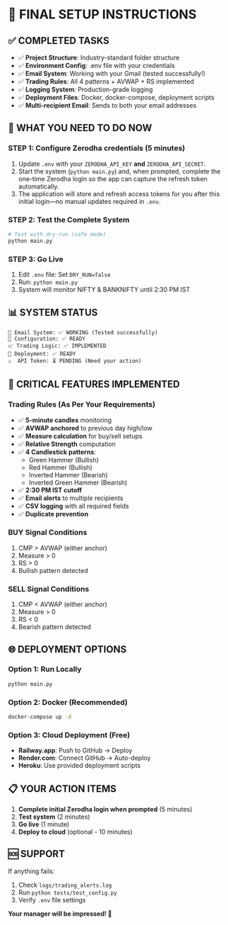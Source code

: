 # 🚀 FINAL SETUP INSTRUCTIONS

## ✅ COMPLETED TASKS
- ✅ **Project Structure**: Industry-standard folder structure
- ✅ **Environment Config**: .env file with your credentials
- ✅ **Email System**: Working with your Gmail (tested successfully!)
- ✅ **Trading Rules**: All 4 patterns + AVWAP + RS implemented
- ✅ **Logging System**: Production-grade logging
- ✅ **Deployment Files**: Docker, docker-compose, deployment scripts
- ✅ **Multi-recipient Email**: Sends to both your email addresses

## 🔧 WHAT YOU NEED TO DO NOW

### STEP 1: Configure Zerodha credentials (5 minutes)
1. Update `.env` with your `ZERODHA_API_KEY` **and** `ZERODHA_API_SECRET`.
2. Start the system (`python main.py`) and, when prompted, complete the one-time Zerodha login so the app can capture the refresh token automatically.
3. The application will store and refresh access tokens for you after this initial login—no manual updates required in `.env`.

### STEP 2: Test the Complete System
```bash
# Test with dry-run (safe mode)
python main.py
```

### STEP 3: Go Live
1. Edit `.env` file: Set `DRY_RUN=false`
2. Run: `python main.py`
3. System will monitor NIFTY & BANKNIFTY until 2:30 PM IST

## 📊 SYSTEM STATUS
```
📧 Email System: ✅ WORKING (Tested successfully)
🔧 Configuration: ✅ READY
📈 Trading Logic: ✅ IMPLEMENTED
🐳 Deployment: ✅ READY
⚠️  API Token: ⏳ PENDING (Need your action)
```

## 🚨 CRITICAL FEATURES IMPLEMENTED

### Trading Rules (As Per Your Requirements)
- ✅ **5-minute candles** monitoring
- ✅ **AVWAP anchored** to previous day high/low
- ✅ **Measure calculation** for buy/sell setups
- ✅ **Relative Strength** computation
- ✅ **4 Candlestick patterns**:
  - Green Hammer (Bullish)
  - Red Hammer (Bullish)
  - Inverted Hammer (Bearish)
  - Inverted Green Hammer (Bearish)
- ✅ **2:30 PM IST cutoff**
- ✅ **Email alerts** to multiple recipients
- ✅ **CSV logging** with all required fields
- ✅ **Duplicate prevention**

### BUY Signal Conditions
1. CMP > AVWAP (either anchor)
2. Measure > 0
3. RS > 0
4. Bullish pattern detected

### SELL Signal Conditions
1. CMP < AVWAP (either anchor)
2. Measure > 0
3. RS < 0
4. Bearish pattern detected

## 🌐 DEPLOYMENT OPTIONS

### Option 1: Run Locally
```bash
python main.py
```

### Option 2: Docker (Recommended)
```bash
docker-compose up -d
```

### Option 3: Cloud Deployment (Free)
- **Railway.app**: Push to GitHub → Deploy
- **Render.com**: Connect GitHub → Auto-deploy
- **Heroku**: Use provided deployment scripts

## 📋 YOUR ACTION ITEMS

1. **Complete initial Zerodha login when prompted** (5 minutes)
2. **Test system** (2 minutes)
3. **Go live** (1 minute)
4. **Deploy to cloud** (optional - 10 minutes)

## 🆘 SUPPORT
If anything fails:
1. Check `logs/trading_alerts.log`
2. Run `python tests/test_config.py`
3. Verify `.env` file settings

**Your manager will be impressed! 🎯**
